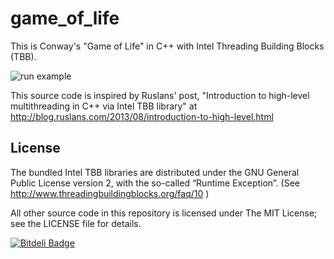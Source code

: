# game_of_life

This is Conway's "Game of Life" in C++ with Intel Threading Building Blocks (TBB).

![run example](https://raw.github.com/cpowell/game_of_life/master/animation.gif)

This source code is inspired by Ruslans' post, "Introduction to high-level multithreading in C++ via Intel TBB library" at http://blog.ruslans.com/2013/08/introduction-to-high-level.html

## License

The bundled Intel TBB libraries are distributed under the GNU General Public License version 2, with the so-called “Runtime Exception”. (See http://www.threadingbuildingblocks.org/faq/10 )

All other source code in this repository is licensed under The MIT License; see the LICENSE file for details.


[![Bitdeli Badge](https://d2weczhvl823v0.cloudfront.net/cpowell/game_of_life/trend.png)](https://bitdeli.com/free "Bitdeli Badge")


